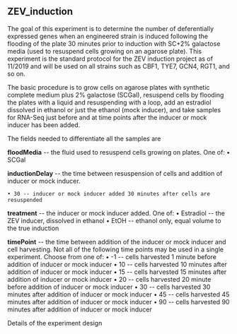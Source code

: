 ## ZEV_induction

The goal of this experiment is to determine the number of deferentially expressed genes when an engineered strain is induced following the flooding of the plate 30 minutes prior to induction with SC+2% galactose media (used to resuspend cells growing on an agarose plate). This experiment is the standard protocol for the ZEV induction project as of 11/2019 and will be used on all strains such as CBF1, TYE7, GCN4, RGT1, and so on.  

The basic procedure is to grow cells on agarose plates with synthetic complete medium plus 2% galactose (SCGal), resuspend cells by flooding the plates with a liquid and resuspending with a loop, add an estradiol dissolved in ethanol or just the ethanol (mock inducer), and take samples for RNA-Seq just before and at time points after the inducer or mock inducer has been added.

The fields needed to differentiate all the samples are

__floodMedia__ -- the fluid used to resuspend cells growing on plates. One of:
    • SCGal

__inductionDelay__ -- the time between resuspension of cells and addition of inducer or mock inducer.

    • 30 -- inducer or mock inducer added 30 minutes after cells are resuspended

__treatment__ -- the inducer or mock inducer added. One of:
    • Estradiol -- the ZEV inducer, dissolved in ethanol
    • EtOH -- ethanol only, equal volume to the true induction

__timePoint__ -- the time between addition of the inducer or mock inducer and cell harvesting. Not all of the following time points may be used in a single experiment. Choose from one of:
    • -1 -- cells harvested 1 minute before addition of inducer or mock inducer
    • 10 -- cells harvested 10 minutes after addition of inducer or mock inducer
    • 15 -- cells harvested 15 minutes after addition of inducer or mock inducer
    • 20 -- cells harvested 20 minute before addition of inducer or mock inducer
    • 30 -- cells harvested 30 minutes after addition of inducer or mock inducer
    • 45 -- cells harvested 45 minutes after addition of inducer or mock inducer
    • 90 -- cells harvested 90 minutes after addition of inducer or mock inducer


Details of the experiment design